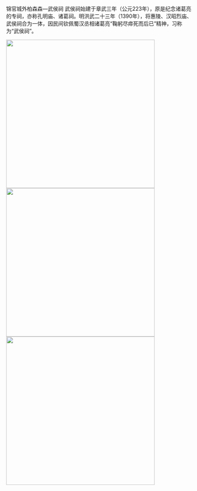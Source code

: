 锦官城外柏森森—武侯祠 武侯祠始建于章武三年（公元223年），原是纪念诸葛亮的专祠，亦称孔明庙、诸葛祠。明洪武二十三年（1390年），将惠陵、汉昭烈庙、武侯祠合为一体，因民间钦佩蜀汉丞相诸葛亮“鞠躬尽瘁死而后已”精神，习称为“武侯祠”。 


<img src="/img/building/4.png" width="400px" />
<img src="/img/building/5.png" width="400px" />
<img src="/img/building/6.png" width="400px" />